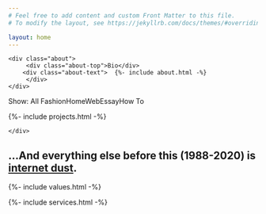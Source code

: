 ```yaml
---
# Feel free to add content and custom Front Matter to this file.
# To modify the layout, see https://jekyllrb.com/docs/themes/#overriding-theme-defaults

layout: home
---
```


<div class="home-wrapper">
    <div class="home home-text">
     
       
    <div class="about">
         <div class="about-top">Bio</div>
        <div class="about-text">  {%- include about.html -%}
         </div>
    </div>
  <div class="index">Show: <span class="selected">All</span>
    <span>Fashion</span><span>Home</span><span>Web</span><span>Essay</span><span>How To</span>
    </div>
   <div class="work">
  
{%- include projects.html -%}
  
    </div>



<div class="footer"><h2>...And everything else before this (1988-2020) is <a href="/archives">internet dust</a>.</h2></div>


 {%- include values.html -%}

  {%- include services.html -%}

</div>



